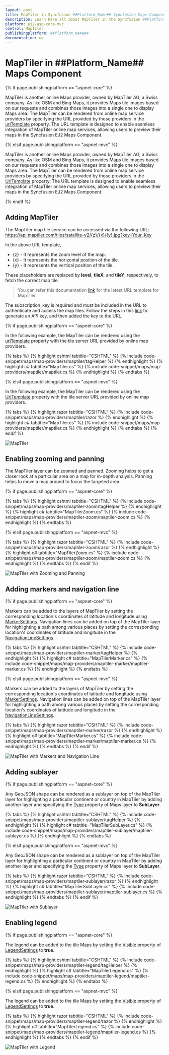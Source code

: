 ```yaml
---
layout: post
title: MapTiler in Syncfusion ##Platform_Name## Syncfusion Maps Component
description: Learn here all about MapTiler in the Syncfusion ##Platform_Name## Maps component and much more details.
platform: ej2-asp-core-mvc
control: MapTiler
publishingplatform: ##Platform_Name##
documentation: ug
---
```


# MapTiler in ##Platform_Name## Maps Component

{% if page.publishingplatform == "aspnet-core" %}

MapTiler is another online Maps provider, owned by MapTiler AG, a Swiss company. As like OSM and Bing Maps, it provides Maps tile images based on our requests and combines those images into a single one to display Maps area. The MapTiler can be rendered from online map service providers by specifying the URL provided by those providers in the [urlTemplate](https://help.syncfusion.com/cr/aspnetcore-js2/Syncfusion.EJ2.Maps.MapsLayer.html#Syncfusion_EJ2_Maps_MapsLayer_UrlTemplate) property. The URL template is designed to enable seamless integration of MapTiler online map services, allowing users to preview their maps in the Syncfusion EJ2 Maps Component.

{% elsif page.publishingplatform == "aspnet-mvc" %}

MapTiler is another online Maps provider, owned by MapTiler AG, a Swiss company. As like OSM and Bing Maps, it provides Maps tile images based on our requests and combines those images into a single one to display Maps area. The MapTiler can be rendered from online map service providers by specifying the URL provided by those providers in the [UrlTemplate](https://help.syncfusion.com/cr/aspnetmvc-js2/Syncfusion.EJ2.Maps.MapsLayer.html#Syncfusion_EJ2_Maps_MapsLayer_UrlTemplate) property. The URL template is designed to enable seamless integration of MapTiler online map services, allowing users to preview their maps in the Syncfusion EJ2 Maps Component.

{% endif %}

## Adding MapTiler

The MapTiler map tile service can be accessed via the following URL:
https://api.maptiler.com/tiles/satellite-v2/{z}/{x}/{y}.jpg?key=Your_Key

In the above URL template,

* {z} - It represents the zoom level of the map.
* {x} - It represents the horizontal position of the tile.
* {y} - It represents the vertical position of the tile. 

These placeholders are replaced by **level**, **tileX**, and **tileY**, respectively, to fetch the correct map tile. 

>You can refer this documentation [link](https://docs.maptiler.com/cloud/api/tiles/#xyz-tiles) for the latest URL template for MapTiler.

The subscription_key is required and must be included in the URL to authenticate and access the map tiles. Follow the steps in this [link](https://docs.maptiler.com/cloud/api/authentication-key/#api-key) to generate an API key, and then added the key to the URL.

{% if page.publishingplatform == "aspnet-core" %}

In the following example, the MapTiler can be rendered using the [urlTemplate](https://help.syncfusion.com/cr/aspnetcore-js2/Syncfusion.EJ2.Maps.MapsLayer.html#Syncfusion_EJ2_Maps_MapsLayer_UrlTemplate) property with the tile server URL provided by online map providers.

{% tabs %}
{% highlight cshtml tabtitle="CSHTML" %}
{% include code-snippet/maps/map-providers/maptiler/tagHelper %}
{% endhighlight %}
{% highlight c# tabtitle="MapTiler.cs" %}
{% include code-snippet/maps/map-providers/maptiler/maptiler.cs %}
{% endhighlight %}
{% endtabs %}

{% elsif page.publishingplatform == "aspnet-mvc" %}

In the following example, the MapTiler can be rendered using the [UrlTemplate](https://help.syncfusion.com/cr/aspnetmvc-js2/Syncfusion.EJ2.Maps.MapsLayer.html#Syncfusion_EJ2_Maps_MapsLayer_UrlTemplate) property with the tile server URL provided by online map providers.

{% tabs %}
{% highlight razor tabtitle="CSHTML" %}
{% include code-snippet/maps/map-providers/maptiler/razor %}
{% endhighlight %}
{% highlight c# tabtitle="MapTiler.cs" %}
{% include code-snippet/maps/map-providers/maptiler/maptiler.cs %}
{% endhighlight %}
{% endtabs %}
{% endif %}

![MapTiler](../images/MapProviders/MapTiler/maptiler.PNG)

## Enabling zooming and panning

The MapTiler layer can be zoomed and panned. Zooming helps to get a closer look at a particular area on a map for in-depth analysis. Panning helps to move a map around to focus the targeted area.

{% if page.publishingplatform == "aspnet-core" %}

{% tabs %}
{% highlight cshtml tabtitle="CSHTML" %}
{% include code-snippet/maps/map-providers/maptiler-zoom/tagHelper %}
{% endhighlight %}
{% highlight c# tabtitle="MapTilerZoom.cs" %}
{% include code-snippet/maps/map-providers/maptiler-zoom/maptiler-zoom.cs %}
{% endhighlight %}
{% endtabs %}

{% elsif page.publishingplatform == "aspnet-mvc" %}

{% tabs %}
{% highlight razor tabtitle="CSHTML" %}
{% include code-snippet/maps/map-providers/maptiler-zoom/razor %}
{% endhighlight %}
{% highlight c# tabtitle="MapTilerZoom.cs" %}
{% include code-snippet/maps/map-providers/maptiler-zoom/maptiler-zoom.cs %}
{% endhighlight %}
{% endtabs %}
{% endif %}

![MapTiler with Zooming and Panning](../images/MapProviders/MapTiler/maptiler-zooming.PNG)

## Adding markers and navigation line

{% if page.publishingplatform == "aspnet-core" %}

Markers can be added to the layers of MapTiler by setting the corresponding location's coordinates of latitude and longitude using [MarkerSettings](https://help.syncfusion.com/cr/aspnetcore-js2/Syncfusion.EJ2.Maps.MapsLayer.html#Syncfusion_EJ2_Maps_MapsLayer_MarkerSettings). Navigation lines can be added on top of the MapTiler layer for highlighting a path among various places by setting the corresponding location's coordinates of latitude and longitude in the [NavigationLineSettings](https://help.syncfusion.com/cr/aspnetcore-js2/Syncfusion.EJ2.Maps.MapsLayer.html#Syncfusion_EJ2_Maps_MapsLayer_NavigationLineSettings).

{% tabs %}
{% highlight cshtml tabtitle="CSHTML" %}
{% include code-snippet/maps/map-providers/maptiler-marker/tagHelper %}
{% endhighlight %}
{% highlight c# tabtitle="MapTilerMarker.cs" %}
{% include code-snippet/maps/map-providers/maptiler-marker/maptiler-marker.cs %}
{% endhighlight %}
{% endtabs %}

{% elsif page.publishingplatform == "aspnet-mvc" %}

Markers can be added to the layers of MapTiler by setting the corresponding location's coordinates of latitude and longitude using [MarkerSettings](https://help.syncfusion.com/cr/aspnetmvc-js2/Syncfusion.EJ2.Maps.MapsLayer.html#Syncfusion_EJ2_Maps_MapsLayer_MarkerSettings). Navigation lines can be added on top of the MapTiler layer for highlighting a path among various places by setting the corresponding location's coordinates of latitude and longitude in the [NavigationLineSettings](https://help.syncfusion.com/cr/aspnetmvc-js2/Syncfusion.EJ2.Maps.MapsLayer.html#Syncfusion_EJ2_Maps_MapsLayer_NavigationLineSettings).

{% tabs %}
{% highlight razor tabtitle="CSHTML" %}
{% include code-snippet/maps/map-providers/maptiler-marker/razor %}
{% endhighlight %}
{% highlight c# tabtitle="MapTilerMarker.cs" %}
{% include code-snippet/maps/map-providers/maptiler-marker/maptiler-marker.cs %}
{% endhighlight %}
{% endtabs %}
{% endif %}

![MapTiler with Markers and Navigation Line](../images/MapProviders/MapTiler/maptiler-marker-and-line.PNG)

## Adding sublayer

{% if page.publishingplatform == "aspnet-core" %}

Any GeoJSON shape can be rendered as a sublayer on top of the MapTiler layer for highlighting a particular continent or country in MapTiler by adding another layer and specifying the [Type](https://help.syncfusion.com/cr/aspnetcore-js2/Syncfusion.EJ2.Maps.MapsLayer.html#Syncfusion_EJ2_Maps_MapsLayer_Type) property of Maps layer to **SubLayer**.

{% tabs %}
{% highlight cshtml tabtitle="CSHTML" %}
{% include code-snippet/maps/map-providers/maptiler-sublayer/tagHelper %}
{% endhighlight %}
{% highlight c# tabtitle="MapTilerSubLayer.cs" %}
{% include code-snippet/maps/map-providers/maptiler-sublayer/maptiler-sublayer.cs %}
{% endhighlight %}
{% endtabs %}

{% elsif page.publishingplatform == "aspnet-mvc" %}

Any GeoJSON shape can be rendered as a sublayer on top of the MapTiler layer for highlighting a particular continent or country in MapTiler by adding another layer and specifying the [Type](https://help.syncfusion.com/cr/aspnetmvc-js2/Syncfusion.EJ2.Maps.MapsLayer.html#Syncfusion_EJ2_Maps_MapsLayer_Type) property of Maps layer to **SubLayer**.

{% tabs %}
{% highlight razor tabtitle="CSHTML" %}
{% include code-snippet/maps/map-providers/maptiler-sublayer/razor %}
{% endhighlight %}
{% highlight c# tabtitle="MapTilerSubLayer.cs" %}
{% include code-snippet/maps/map-providers/maptiler-sublayer/maptiler-sublayer.cs %}
{% endhighlight %}
{% endtabs %}
{% endif %}

![MapTiler with Sublayer](../images/MapProviders/MapTiler/maptiler-sublayer.PNG)

## Enabling legend

{% if page.publishingplatform == "aspnet-core" %}

The legend can be added to the tile Maps by setting the [Visible](https://help.syncfusion.com/cr/aspnetcore-js2/Syncfusion.EJ2.Maps.MapsLegendSettings.html#Syncfusion_EJ2_Maps_MapsLegendSettings_Visible) property of [LegendSettings](https://help.syncfusion.com/cr/aspnetcore-js2/Syncfusion.EJ2.Maps.Maps.html#Syncfusion_EJ2_Maps_Maps_LegendSettings) to **true**.

{% tabs %}
{% highlight cshtml tabtitle="CSHTML" %}
{% include code-snippet/maps/map-providers/maptiler-legend/tagHelper %}
{% endhighlight %}
{% highlight c# tabtitle="MapTilerLegend.cs" %}
{% include code-snippet/maps/map-providers/maptiler-legend/maptiler-legend.cs %}
{% endhighlight %}
{% endtabs %}

{% elsif page.publishingplatform == "aspnet-mvc" %}

The legend can be added to the tile Maps by setting the [Visible](https://help.syncfusion.com/cr/aspnetmvc-js2/Syncfusion.EJ2.Maps.MapsLegendSettings.html#Syncfusion_EJ2_Maps_MapsLegendSettings_Visible) property of [LegendSettings](https://help.syncfusion.com/cr/aspnetmvc-js2/Syncfusion.EJ2.Maps.Maps.html#Syncfusion_EJ2_Maps_Maps_LegendSettings) to **true**.

{% tabs %}
{% highlight razor tabtitle="CSHTML" %}
{% include code-snippet/maps/map-providers/maptiler-legend/razor %}
{% endhighlight %}
{% highlight c# tabtitle="MapTilerLegend.cs" %}
{% include code-snippet/maps/map-providers/maptiler-legend/maptiler-legend.cs %}
{% endhighlight %}
{% endtabs %}
{% endif %}

![MapTiler with Legend](../images/MapProviders/MapTiler/maptiler-legend.PNG)
